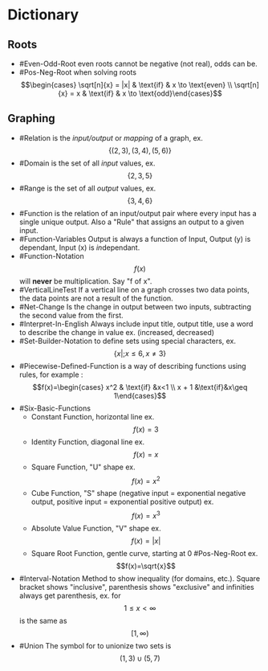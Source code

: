 # Dictionary
## Roots
* #Even-Odd-Root even roots cannot be negative (not real), odds can be.
* #Pos-Neg-Root when solving roots 
$$\begin{cases} \sqrt[n]{x} = |x| & \text{if} & x \to \text{even} \\ \sqrt[n]{x} = x & \text{if} & x \to \text{odd}\end{cases}$$  
## Graphing
* #Relation is the *input/output* or *mapping* of a graph, ex. 
$$\{(2,3), (3, 4), (5,6)\}$$  
* #Domain is the set of all *input* values, ex. 
$$\{2, 3, 5\}$$  
* #Range is the set of all *output* values, ex. 
$$\{3, 4, 6\}$$  
* #Function is the relation of an input/output pair where every input has a single unique output. Also a "Rule" that assigns an output to a given input.
* #Function-Variables Output is always a function of Input, Output (y) is dependant, Input (x) is *in*dependant.
* #Function-Notation 
$$f(x)$$
 will **never** be multiplication. Say "f of x".
* #VerticalLineTest If a vertical line on a graph crosses two data points, the data points are not a result of the function.
* #Net-Change Is the change in output between two inputs, subtracting the second value from the first.
* #Interpret-In-English Always include input title, output title, use a word to describe the change in value ex. (increased, decreased)
* #Set-Builder-Notation to define sets using special characters, ex. 
$$\{x|;x \leq 6,x\neq3\}$$  
* #Piecewise-Defined-Function is a way of describing functions using rules, for example : 
$$f(x)=\begin{cases} x^2 & \text{if} &x<1 \\ x + 1 &\text{if}&x\geq 1\end{cases}$$
* #Six-Basic-Functions
    * Constant Function, horizontal line ex. 
    $$f(x) = 3$$  
    * Identity Function, diagonal line ex. 
    $$f(x)=x$$  
    * Square Function, "U" shape ex. 
    $$f(x)=x^2$$  
    * Cube Function, "S" shape (negative input = exponential negative output, positive input = exponential positive output) ex. $$f(x)=x^3$$  
    * Absolute Value Function, "V" shape ex. 
    $$f(x)=|x|$$  
    * Square Root Function, gentle curve, starting at 0 #Pos-Neg-Root ex. 
    $$f(x)=\sqrt{x}$$  
* #Interval-Notation Method to show inequality (for domains, etc.). Square bracket shows "inclusive", parenthesis shows "exclusive" and infinities always get parenthesis, ex. for $$1\leq x\lt \infty$$ is the same as 
$$[1, \infty)$$  
* #Union The symbol for to unionize two sets is 
$$(1,3)\cup(5,7)$$  
